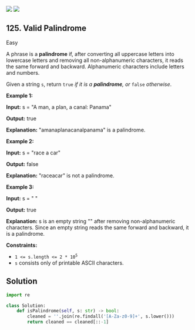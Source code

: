 [![](https://img.shields.io/github/stars/LeetCode-in-Python/LeetCode-in-Python?label=Stars&style=flat-square)](https://github.com/LeetCode-in-Python/LeetCode-in-Python)
[![](https://img.shields.io/github/forks/LeetCode-in-Python/LeetCode-in-Python?label=Fork%20me%20on%20GitHub%20&style=flat-square)](https://github.com/LeetCode-in-Python/LeetCode-in-Python/fork)

## 125\. Valid Palindrome

Easy

A phrase is a **palindrome** if, after converting all uppercase letters into lowercase letters and removing all non-alphanumeric characters, it reads the same forward and backward. Alphanumeric characters include letters and numbers.

Given a string `s`, return `true` _if it is a **palindrome**, or_ `false` _otherwise_.

**Example 1:**

**Input:** s = "A man, a plan, a canal: Panama"

**Output:** true

**Explanation:** "amanaplanacanalpanama" is a palindrome. 

**Example 2:**

**Input:** s = "race a car"

**Output:** false

**Explanation:** "raceacar" is not a palindrome. 

**Example 3:**

**Input:** s = " "

**Output:** true

**Explanation:** s is an empty string "" after removing non-alphanumeric characters. Since an empty string reads the same forward and backward, it is a palindrome. 

**Constraints:**

*   <code>1 <= s.length <= 2 * 10<sup>5</sup></code>
*   `s` consists only of printable ASCII characters.

## Solution

```python
import re

class Solution:
    def isPalindrome(self, s: str) -> bool:
        cleaned = ''.join(re.findall('[A-Za-z0-9]+', s.lower()))
        return cleaned == cleaned[::-1]
```